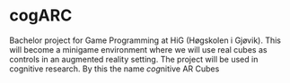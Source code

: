 cogARC
======

Bachelor project for Game Programming at HiG (Høgskolen i Gjøvik). This will become a minigame environment where we will use real cubes as controls in an augmented reality setting. The project will be used in cognitive research. By this the name *cog*nitive AR Cubes
